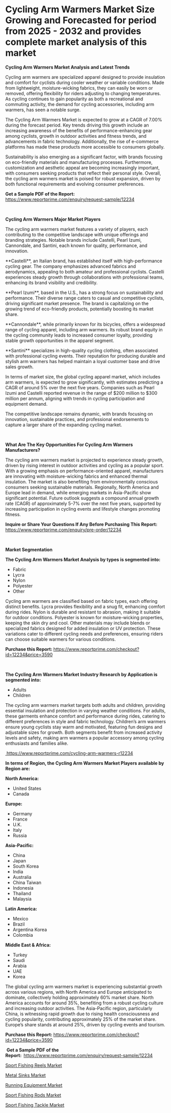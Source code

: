 <p><h1>Cycling Arm Warmers Market Size Growing and Forecasted for period from 2025 - 2032 and provides complete market analysis of this market</h1></p><p><strong>Cycling Arm Warmers Market Analysis and Latest Trends</strong></p>
<p><p>Cycling arm warmers are specialized apparel designed to provide insulation and comfort for cyclists during cooler weather or variable conditions. Made from lightweight, moisture-wicking fabrics, they can easily be worn or removed, offering flexibility for riders adjusting to changing temperatures. As cycling continues to gain popularity as both a recreational and commuting activity, the demand for cycling accessories, including arm warmers, has seen a notable surge.</p><p>The Cycling Arm Warmers Market is expected to grow at a CAGR of 7.00% during the forecast period. Key trends driving this growth include an increasing awareness of the benefits of performance-enhancing gear among cyclists, growth in outdoor activities and fitness trends, and advancements in fabric technology. Additionally, the rise of e-commerce platforms has made these products more accessible to consumers globally. </p><p>Sustainability is also emerging as a significant factor, with brands focusing on eco-friendly materials and manufacturing processes. Furthermore, customization and aesthetic appeal are becoming increasingly important, with consumers seeking products that reflect their personal style. Overall, the cycling arm warmers market is poised for robust expansion, driven by both functional requirements and evolving consumer preferences.</p></p>
<p><strong>Get a Sample PDF of the Report:&nbsp;</strong> <a href="https://www.reportprime.com/enquiry/request-sample/12234?utm_campaign=60&utm_medium=2&utm_source=Github&utm_content=ia&utm_term=18032025&utm_id=cycling-arm-warmers">https://www.reportprime.com/enquiry/request-sample/12234</a></p>
<p>&nbsp;</p>
<p><strong>Cycling Arm Warmers Major Market Players</strong></p>
<p><p>The cycling arm warmers market features a variety of players, each contributing to the competitive landscape with unique offerings and branding strategies. Notable brands include Castelli, Pearl Izumi, Cannondale, and Santini, each known for quality, performance, and innovation.</p><p>**Castelli**, an Italian brand, has established itself with high-performance cycling gear. The company emphasizes advanced fabrics and aerodynamics, appealing to both amateur and professional cyclists. Castelli experiences steady growth through collaborations with professional teams, enhancing its brand visibility and credibility.</p><p>**Pearl Izumi**, based in the U.S., has a strong focus on sustainability and performance. Their diverse range caters to casual and competitive cyclists, driving significant market presence. The brand is capitalizing on the growing trend of eco-friendly products, potentially boosting its market share.</p><p>**Cannondale**, while primarily known for its bicycles, offers a widespread range of cycling apparel, including arm warmers. Its robust brand equity in the cycling community leads to increased consumer loyalty, providing stable growth opportunities in the apparel segment.</p><p>**Santini** specializes in high-quality cycling clothing, often associated with professional cycling events. Their reputation for producing durable and stylish arm warmers has helped maintain a loyal customer base and drive sales growth.</p><p>In terms of market size, the global cycling apparel market, which includes arm warmers, is expected to grow significantly, with estimates predicting a CAGR of around 5% over the next five years. Companies such as Pearl Izumi and Castelli reported revenue in the range of $200 million to $300 million per annum, aligning with trends in cycling participation and equipment demand.</p><p>The competitive landscape remains dynamic, with brands focusing on innovation, sustainable practices, and professional endorsements to capture a larger share of the expanding cycling market.</p></p>
<p>&nbsp;</p>
<p><strong>What Are The Key Opportunities For Cycling Arm Warmers Manufacturers?</strong></p>
<p><p>The cycling arm warmers market is projected to experience steady growth, driven by rising interest in outdoor activities and cycling as a popular sport. With a growing emphasis on performance-oriented apparel, manufacturers are innovating with moisture-wicking fabrics and enhanced thermal insulation. The market is also benefiting from environmentally conscious consumers seeking sustainable materials. Regionally, North America and Europe lead in demand, while emerging markets in Asia-Pacific show significant potential. Future outlook suggests a compound annual growth rate (CAGR) of approximately 5-7% over the next five years, supported by increasing participation in cycling events and lifestyle changes promoting fitness.</p></p>
<p><strong>Inquire or Share Your Questions If Any Before Purchasing This Report:</strong> <a href="https://www.reportprime.com/enquiry/pre-order/12234?utm_campaign=60&utm_medium=2&utm_source=Github&utm_content=ia&utm_term=18032025&utm_id=cycling-arm-warmers">https://www.reportprime.com/enquiry/pre-order/12234</a></p>
<p>&nbsp;</p>
<p><strong>Market Segmentation</strong></p>
<p><strong>The Cycling Arm Warmers Market Analysis by types is segmented into:</strong></p>
<p><ul><li>Fabric</li><li>Lycra</li><li>Nylon</li><li>Polyester</li><li>Other</li></ul></p>
<p><p>Cycling arm warmers are classified based on fabric types, each offering distinct benefits. Lycra provides flexibility and a snug fit, enhancing comfort during rides. Nylon is durable and resistant to abrasion, making it suitable for outdoor conditions. Polyester is known for moisture-wicking properties, keeping the skin dry and cool. Other materials may include blends or specialized fabrics designed for added insulation or UV protection. These variations cater to different cycling needs and preferences, ensuring riders can choose suitable warmers for various conditions.</p></p>
<p><strong>Purchase this Report:&nbsp;</strong><a href="https://www.reportprime.com/checkout?id=12234&price=3590&utm_campaign=60&utm_medium=2&utm_source=Github&utm_content=ia&utm_term=18032025&utm_id=cycling-arm-warmers">https://www.reportprime.com/checkout?id=12234&price=3590</a></p>
<p>&nbsp;</p>
<p><strong>The Cycling Arm Warmers Market Industry Research by Application is segmented into:</strong></p>
<p><ul><li>Adults</li><li>Children</li></ul></p>
<p><p>The cycling arm warmers market targets both adults and children, providing essential insulation and protection in varying weather conditions. For adults, these garments enhance comfort and performance during rides, catering to different preferences in style and fabric technology. Children’s arm warmers ensure young cyclists stay warm and motivated, featuring fun designs and adjustable sizes for growth. Both segments benefit from increased activity levels and safety, making arm warmers a popular accessory among cycling enthusiasts and families alike.</p></p>
<p><a href="https://www.reportprime.com/cycling-arm-warmers-r12234?utm_campaign=60&utm_medium=2&utm_source=Github&utm_content=ia&utm_term=18032025&utm_id=cycling-arm-warmers">&nbsp;https://www.reportprime.com/cycling-arm-warmers-r12234</a></p>
<p><strong>In terms of Region, the Cycling Arm Warmers Market Players available by Region are:</strong></p>
<p>
    <p> <strong> North America: </strong>
        <ul>
            <li>United States</li>
            <li>Canada</li>
        </ul>
        </p> 
    <p> <strong> Europe: </strong>
        <ul>
            <li>Germany</li>
            <li>France</li>
            <li>U.K.</li>
            <li>Italy</li>
            <li>Russia</li>
        </ul>
        </p> 
    <p> <strong> Asia-Pacific: </strong>
        <ul>
            <li>China</li>
            <li>Japan</li>
            <li>South Korea</li>
            <li>India</li>
            <li>Australia</li>
            <li>China Taiwan</li>
            <li>Indonesia</li>
            <li>Thailand</li>
            <li>Malaysia</li>
        </ul>
        </p> 
    <p> <strong> Latin America: </strong>
        <ul>
            <li>Mexico</li>
            <li>Brazil</li>
            <li>Argentina Korea</li>
            <li>Colombia</li>
        </ul>
        </p> 
    <p> <strong> Middle East & Africa: </strong>
        <ul>
            <li>Turkey</li>
            <li>Saudi</li>
            <li>Arabia</li>
            <li>UAE</li>
            <li>Korea</li>
        </ul>
    </p>
    </p>
<p><p>The global cycling arm warmers market is experiencing substantial growth across various regions, with North America and Europe anticipated to dominate, collectively holding approximately 60% market share. North America accounts for around 35%, benefiting from a robust cycling culture and increasing outdoor activities. The Asia-Pacific region, particularly China, is witnessing rapid growth due to rising health consciousness and cycling popularity, contributing approximately 25% of the market share. Europe’s share stands at around 25%, driven by cycling events and tourism.</p></p>
<p><strong>Purchase this Report: </strong><a href="https://www.reportprime.com/checkout?id=12234&price=3590&utm_campaign=60&utm_medium=2&utm_source=Github&utm_content=ia&utm_term=18032025&utm_id=cycling-arm-warmers">https://www.reportprime.com/checkout?id=12234&price=3590</a></p>
<p>&nbsp;<strong>Get a Sample PDF of the Report:&nbsp;&nbsp;</strong><a href="https://www.reportprime.com/enquiry/request-sample/12234?utm_campaign=60&utm_medium=2&utm_source=Github&utm_content=ia&utm_term=18032025&utm_id=cycling-arm-warmers">https://www.reportprime.com/enquiry/request-sample/12234</a></p>
<p><strong></strong></p>
<p><p><a href="https://github.com/mynaoanes/Market-Research-Report-List-1/blob/main/sport-fishing-reels-market.md?utm_campaign=60&utm_medium=2&utm_source=Github&utm_content=ia&utm_term=18032025&utm_id=cycling-arm-warmers">Sport Fishing Reels Market</a></p><p><a href="https://github.com/alrogikrosa/Market-Research-Report-List-1/blob/main/metal-sinks-market.md?utm_campaign=60&utm_medium=2&utm_source=Github&utm_content=ia&utm_term=18032025&utm_id=cycling-arm-warmers">Metal Sinks Market</a></p><p><a href="https://github.com/borknyberg/Market-Research-Report-List-1/blob/main/running-equipment-market.md?utm_campaign=60&utm_medium=2&utm_source=Github&utm_content=ia&utm_term=18032025&utm_id=cycling-arm-warmers">Running Equipment Market</a></p><p><a href="https://github.com/ozolsgasko02/Market-Research-Report-List-1/blob/main/sport-fishing-rods-market.md?utm_campaign=60&utm_medium=2&utm_source=Github&utm_content=ia&utm_term=18032025&utm_id=cycling-arm-warmers">Sport Fishing Rods Market</a></p><p><a href="https://github.com/puhakhommabh/Market-Research-Report-List-1/blob/main/sport-fishing-tackle-market.md?utm_campaign=60&utm_medium=2&utm_source=Github&utm_content=ia&utm_term=18032025&utm_id=cycling-arm-warmers">Sport Fishing Tackle Market</a></p></p>